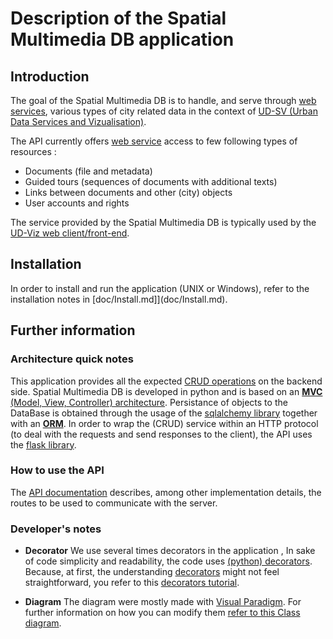 # Description of the Spatial Multimedia DB application

## Introduction

The goal of the Spatial Multimedia DB is to handle, and serve through 
[web services](https://en.wikipedia.org/wiki/Web_service), various types
of city related data in the context of 
[UD-SV (Urban Data Services and Vizualisation)](https://github.com/VCityTeam/UD-SV).

The API currently offers [web service](https://en.wikipedia.org/wiki/Web_service) 
access to few following types of resources :

- Documents (file and metadata)
- Guided tours (sequences of documents with additional texts)
- Links between documents and other (city) objects
- User accounts and rights

The service provided by the Spatial Multimedia DB is typically used by the
[UD-Viz web client/front-end](https://github.com/VCityTeam/UD-Viz/).

## Installation

In order to install and run the application (UNIX or Windows), refer to the installation
notes in [doc/Install.md]](doc/Install.md).

## Further information

### Architecture quick notes

This application provides all the expected
[CRUD operations](https://en.wikipedia.org/wiki/Create,_read,_update_and_delete) on the backend side.
Spatial Multimedia DB is developed in python and is based on an
[**MVC** (Model, View, Controller) architecture](doc/Design_Notes.md#MVC-architecture).
Persistance of objects to the DataBase is obtained through the usage of the [sqlalchemy library](https://www.sqlalchemy.org) together with an [**ORM**](https://en.wikipedia.org/wiki/Object-relational_mapping).
In order to wrap the (CRUD) service within an HTTP protocol (to deal with the requests and send responses to the client), the API uses the [flask library](http://flask.pocoo.org/docs/1.0/).

### How to use the API

The [API documentation](doc/API-Documentation.md) describes, among other
implementation details, the routes to be used to communicate with the server.

### Developer's notes

- **Decorator**
We use several times decorators in the application ,
In sake of code simplicity and readability, the code uses [(python) decorators](https://en.wikipedia.org/wiki/Python_syntax_and_semantics#Decorators). Because, at first, the understanding [decorators](https://en.wikipedia.org/wiki/Python_syntax_and_semantics#Decorators)
might not feel straightforward, you refer to this [decorators tutorial](doc/Decorators.md).

- **Diagram**
The diagram were mostly made with [Visual Paradigm](https://visual-paradigm.com/).
For further information on how you can modify them [refer to this Class diagram](doc/Class-diagrams.md).
